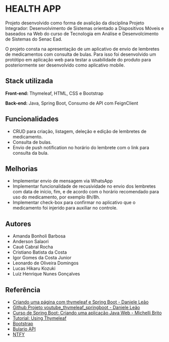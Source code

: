 
# HEALTH APP

Projeto desenvolvido como forma de avalição da disciplina Projeto Integrador: Desenvolvimento de Sistemas orientado a
Dispositivos Móveis e baseados na Web do curso de Tecnologia em Análise e Desenvolcimento de Sistemas do Senac Ead. 

O projeto consta na apresentação de um aplicativo de envio de lembretes de medicamentos com consulta de bulas. 
Para isso foi desenvolvido um protótipo em aplicação web para testar a usabilidade do produto para posteriormente
ser desenvolvido como aplicativo mobile.


## Stack utilizada

**Front-end:** Thymeleaf, HTML, CSS e Bootstrap

**Back-end:** Java, Spring Boot, Consumo de API com FeignClient


## Funcionalidades

- CRUD para criação, listagem, deleção e edição de lembretes de medicamento. 
- Consulta de bulas.
- Envio de push notification no horário do lembrete com o link para consulta da bula. 



## Melhorias

- Implementar envio de mensagem via WhatsApp
- Implementar funcionalidade de recusividade no envio dos lembretes com data de início, fim, e de acordo com o horário
recomendado para uso do medicamento, por exemplo 8h/8h. 
- Implementar check-box para confirmar no aplicativo que o medicamento foi injerido para auxiliar no controle. 


## Autores

- Amanda Bonholi Barbosa
- Anderson Salaori
- Cauê Cabral Rocha
- Cristiano Batista da Costa
- Igor Gomes da Costa Junior
- Leonardo de Oliveira Domingos
- Lucas Hikaru Kozuki
- Luiz Henrique Nunes Gonçalves


## Referência

- [Criando uma página com thymeleaf e Spring Boot - Daniele Leão](https://www.youtube.com/watch?v=arEf4OXsUXI&t=1645s)
- [Github Projeto youtube_thymeleaf_springboot - Daniele Leão](https://github.com/danileao/youtube_thymeleaf_springboot/tree/master)
- [Curso de Spring Boot: Criando uma aplicação Java Web - Michelli Brito](https://youtube.com/playlist?list=PL8iIphQOyG-DHLpEx1TPItqJamy08fs1D&si=CGZ85dr_BLu1agf4)
- [Tutorial: Using Thymeleaf](https://www.thymeleaf.org/doc/tutorials/3.0/usingthymeleaf.html#introducing-thymeleaf)
- [Bootstrap](https://getbootstrap.com/docs/5.3/forms/form-control/)
- [Bulario API](https://bula.vercel.app/#req_baa66794520a41fa9ff28403062dc089)
- [NTFY](https://docs.ntfy.sh/)

